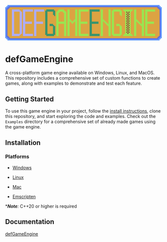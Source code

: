 <p align="center"><img src="dge_large_logo.png"></p>

# defGameEngine

A cross-platform game engine available on Windows, Linux, and MacOS. This repository includes a comprehensive set of custom functions to create games, along with examples to demonstrate and test each feature.

## Getting Started

To use this game engine in your project, follow the [install instructions](/README.md#installation), clone this repository, and start exploring the code and examples. Check out the `Examples` directory for a comprehensive set of already made games using the game engine.

## Installation

### Platforms

- [Windows](Docs/Install_Instructions_Windows.md)

- [Linux](Docs/Install_Instructions_Linux.md)

- [Mac](Docs/Install_Instructions_Mac.md)

- [Emscripten](Docs/Install_Instructions_Emscripten.md)

****Note**:* C++20 or higher is required

## Documentation

[defGameEngine](Docs/defGameEngine_Doc.md)
